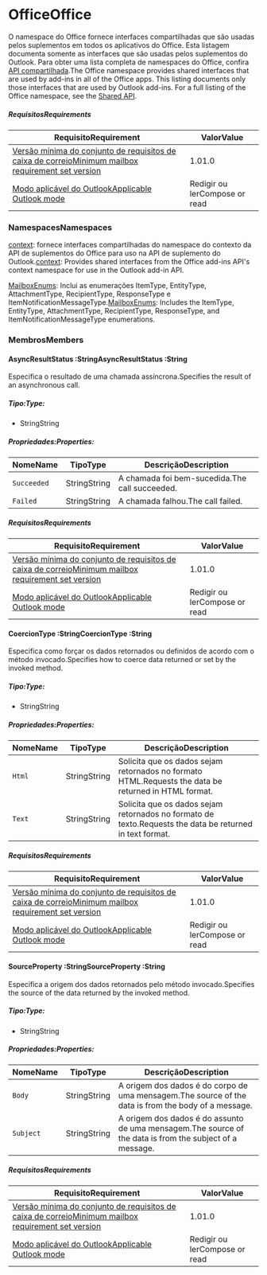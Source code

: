  

# <a name="office"></a><span data-ttu-id="1f59b-101">Office</span><span class="sxs-lookup"><span data-stu-id="1f59b-101">Office</span></span>

<span data-ttu-id="1f59b-p101">O namespace do Office fornece interfaces compartilhadas que são usadas pelos suplementos em todos os aplicativos do Office. Esta listagem documenta somente as interfaces que são usadas pelos suplementos do Outlook. Para obter uma lista completa de namespaces do Office, confira [API compartilhada](/javascript/api/office).</span><span class="sxs-lookup"><span data-stu-id="1f59b-p101">The Office namespace provides shared interfaces that are used by add-ins in all of the Office apps. This listing documents only those interfaces that are used by Outlook add-ins. For a full listing of the Office namespace, see the [Shared API](/javascript/api/office).</span></span>

##### <a name="requirements"></a><span data-ttu-id="1f59b-104">Requisitos</span><span class="sxs-lookup"><span data-stu-id="1f59b-104">Requirements</span></span>

|<span data-ttu-id="1f59b-105">Requisito</span><span class="sxs-lookup"><span data-stu-id="1f59b-105">Requirement</span></span>| <span data-ttu-id="1f59b-106">Valor</span><span class="sxs-lookup"><span data-stu-id="1f59b-106">Value</span></span>|
|---|---|
|[<span data-ttu-id="1f59b-107">Versão mínima do conjunto de requisitos de caixa de correio</span><span class="sxs-lookup"><span data-stu-id="1f59b-107">Minimum mailbox requirement set version</span></span>](/javascript/office/requirement-sets/outlook-api-requirement-sets)| <span data-ttu-id="1f59b-108">1.0</span><span class="sxs-lookup"><span data-stu-id="1f59b-108">1.0</span></span>|
|[<span data-ttu-id="1f59b-109">Modo aplicável do Outlook</span><span class="sxs-lookup"><span data-stu-id="1f59b-109">Applicable Outlook mode</span></span>](https://docs.microsoft.com/outlook/add-ins/#extension-points)| <span data-ttu-id="1f59b-110">Redigir ou ler</span><span class="sxs-lookup"><span data-stu-id="1f59b-110">Compose or read</span></span>|

### <a name="namespaces"></a><span data-ttu-id="1f59b-111">Namespaces</span><span class="sxs-lookup"><span data-stu-id="1f59b-111">Namespaces</span></span>

<span data-ttu-id="1f59b-112">[context](office.context.md): fornece interfaces compartilhadas do namespace do contexto da API de suplementos do Office para uso na API de suplemento do Outlook.</span><span class="sxs-lookup"><span data-stu-id="1f59b-112">[context](office.context.md): Provides shared interfaces from the Office add-ins API's context namespace for use in the Outlook add-in API.</span></span>

<span data-ttu-id="1f59b-113">[MailboxEnums](/javascript/api/outlook/office.mailboxenums.attachmenttype): Inclui as enumerações ItemType, EntityType, AttachmentType, RecipientType, ResponseType e ItemNotificationMessageType.</span><span class="sxs-lookup"><span data-stu-id="1f59b-113">[MailboxEnums](/javascript/api/outlook/office.mailboxenums.attachmenttype): Includes the ItemType, EntityType, AttachmentType, RecipientType, ResponseType, and ItemNotificationMessageType enumerations.</span></span>

### <a name="members"></a><span data-ttu-id="1f59b-114">Membros</span><span class="sxs-lookup"><span data-stu-id="1f59b-114">Members</span></span>

####  <a name="asyncresultstatus-string"></a><span data-ttu-id="1f59b-115">AsyncResultStatus :String</span><span class="sxs-lookup"><span data-stu-id="1f59b-115">AsyncResultStatus :String</span></span>

<span data-ttu-id="1f59b-116">Especifica o resultado de uma chamada assíncrona.</span><span class="sxs-lookup"><span data-stu-id="1f59b-116">Specifies the result of an asynchronous call.</span></span>

##### <a name="type"></a><span data-ttu-id="1f59b-117">Tipo:</span><span class="sxs-lookup"><span data-stu-id="1f59b-117">Type:</span></span>

*   <span data-ttu-id="1f59b-118">String</span><span class="sxs-lookup"><span data-stu-id="1f59b-118">String</span></span>

##### <a name="properties"></a><span data-ttu-id="1f59b-119">Propriedades:</span><span class="sxs-lookup"><span data-stu-id="1f59b-119">Properties:</span></span>

|<span data-ttu-id="1f59b-120">Nome</span><span class="sxs-lookup"><span data-stu-id="1f59b-120">Name</span></span>| <span data-ttu-id="1f59b-121">Tipo</span><span class="sxs-lookup"><span data-stu-id="1f59b-121">Type</span></span>| <span data-ttu-id="1f59b-122">Descrição</span><span class="sxs-lookup"><span data-stu-id="1f59b-122">Description</span></span>|
|---|---|---|
|`Succeeded`| <span data-ttu-id="1f59b-123">String</span><span class="sxs-lookup"><span data-stu-id="1f59b-123">String</span></span>|<span data-ttu-id="1f59b-124">A chamada foi bem-sucedida.</span><span class="sxs-lookup"><span data-stu-id="1f59b-124">The call succeeded.</span></span>|
|`Failed`| <span data-ttu-id="1f59b-125">String</span><span class="sxs-lookup"><span data-stu-id="1f59b-125">String</span></span>|<span data-ttu-id="1f59b-126">A chamada falhou.</span><span class="sxs-lookup"><span data-stu-id="1f59b-126">The call failed.</span></span>|

##### <a name="requirements"></a><span data-ttu-id="1f59b-127">Requisitos</span><span class="sxs-lookup"><span data-stu-id="1f59b-127">Requirements</span></span>

|<span data-ttu-id="1f59b-128">Requisito</span><span class="sxs-lookup"><span data-stu-id="1f59b-128">Requirement</span></span>| <span data-ttu-id="1f59b-129">Valor</span><span class="sxs-lookup"><span data-stu-id="1f59b-129">Value</span></span>|
|---|---|
|[<span data-ttu-id="1f59b-130">Versão mínima do conjunto de requisitos de caixa de correio</span><span class="sxs-lookup"><span data-stu-id="1f59b-130">Minimum mailbox requirement set version</span></span>](/javascript/office/requirement-sets/outlook-api-requirement-sets)| <span data-ttu-id="1f59b-131">1.0</span><span class="sxs-lookup"><span data-stu-id="1f59b-131">1.0</span></span>|
|[<span data-ttu-id="1f59b-132">Modo aplicável do Outlook</span><span class="sxs-lookup"><span data-stu-id="1f59b-132">Applicable Outlook mode</span></span>](https://docs.microsoft.com/outlook/add-ins/#extension-points)| <span data-ttu-id="1f59b-133">Redigir ou ler</span><span class="sxs-lookup"><span data-stu-id="1f59b-133">Compose or read</span></span>|
####  <a name="coerciontype-string"></a><span data-ttu-id="1f59b-134">CoercionType :String</span><span class="sxs-lookup"><span data-stu-id="1f59b-134">CoercionType :String</span></span>

<span data-ttu-id="1f59b-135">Especifica como forçar os dados retornados ou definidos de acordo com o método invocado.</span><span class="sxs-lookup"><span data-stu-id="1f59b-135">Specifies how to coerce data returned or set by the invoked method.</span></span>

##### <a name="type"></a><span data-ttu-id="1f59b-136">Tipo:</span><span class="sxs-lookup"><span data-stu-id="1f59b-136">Type:</span></span>

*   <span data-ttu-id="1f59b-137">String</span><span class="sxs-lookup"><span data-stu-id="1f59b-137">String</span></span>

##### <a name="properties"></a><span data-ttu-id="1f59b-138">Propriedades:</span><span class="sxs-lookup"><span data-stu-id="1f59b-138">Properties:</span></span>

|<span data-ttu-id="1f59b-139">Nome</span><span class="sxs-lookup"><span data-stu-id="1f59b-139">Name</span></span>| <span data-ttu-id="1f59b-140">Tipo</span><span class="sxs-lookup"><span data-stu-id="1f59b-140">Type</span></span>| <span data-ttu-id="1f59b-141">Descrição</span><span class="sxs-lookup"><span data-stu-id="1f59b-141">Description</span></span>|
|---|---|---|
|`Html`| <span data-ttu-id="1f59b-142">String</span><span class="sxs-lookup"><span data-stu-id="1f59b-142">String</span></span>|<span data-ttu-id="1f59b-143">Solicita que os dados sejam retornados no formato HTML.</span><span class="sxs-lookup"><span data-stu-id="1f59b-143">Requests the data be returned in HTML format.</span></span>|
|`Text`| <span data-ttu-id="1f59b-144">String</span><span class="sxs-lookup"><span data-stu-id="1f59b-144">String</span></span>|<span data-ttu-id="1f59b-145">Solicita que os dados sejam retornados no formato de texto.</span><span class="sxs-lookup"><span data-stu-id="1f59b-145">Requests the data be returned in text format.</span></span>|

##### <a name="requirements"></a><span data-ttu-id="1f59b-146">Requisitos</span><span class="sxs-lookup"><span data-stu-id="1f59b-146">Requirements</span></span>

|<span data-ttu-id="1f59b-147">Requisito</span><span class="sxs-lookup"><span data-stu-id="1f59b-147">Requirement</span></span>| <span data-ttu-id="1f59b-148">Valor</span><span class="sxs-lookup"><span data-stu-id="1f59b-148">Value</span></span>|
|---|---|
|[<span data-ttu-id="1f59b-149">Versão mínima do conjunto de requisitos de caixa de correio</span><span class="sxs-lookup"><span data-stu-id="1f59b-149">Minimum mailbox requirement set version</span></span>](/javascript/office/requirement-sets/outlook-api-requirement-sets)| <span data-ttu-id="1f59b-150">1.0</span><span class="sxs-lookup"><span data-stu-id="1f59b-150">1.0</span></span>|
|[<span data-ttu-id="1f59b-151">Modo aplicável do Outlook</span><span class="sxs-lookup"><span data-stu-id="1f59b-151">Applicable Outlook mode</span></span>](https://docs.microsoft.com/outlook/add-ins/#extension-points)| <span data-ttu-id="1f59b-152">Redigir ou ler</span><span class="sxs-lookup"><span data-stu-id="1f59b-152">Compose or read</span></span>|
####  <a name="sourceproperty-string"></a><span data-ttu-id="1f59b-153">SourceProperty :String</span><span class="sxs-lookup"><span data-stu-id="1f59b-153">SourceProperty :String</span></span>

<span data-ttu-id="1f59b-154">Especifica a origem dos dados retornados pelo método invocado.</span><span class="sxs-lookup"><span data-stu-id="1f59b-154">Specifies the source of the data returned by the invoked method.</span></span>

##### <a name="type"></a><span data-ttu-id="1f59b-155">Tipo:</span><span class="sxs-lookup"><span data-stu-id="1f59b-155">Type:</span></span>

*   <span data-ttu-id="1f59b-156">String</span><span class="sxs-lookup"><span data-stu-id="1f59b-156">String</span></span>

##### <a name="properties"></a><span data-ttu-id="1f59b-157">Propriedades:</span><span class="sxs-lookup"><span data-stu-id="1f59b-157">Properties:</span></span>

|<span data-ttu-id="1f59b-158">Nome</span><span class="sxs-lookup"><span data-stu-id="1f59b-158">Name</span></span>| <span data-ttu-id="1f59b-159">Tipo</span><span class="sxs-lookup"><span data-stu-id="1f59b-159">Type</span></span>| <span data-ttu-id="1f59b-160">Descrição</span><span class="sxs-lookup"><span data-stu-id="1f59b-160">Description</span></span>|
|---|---|---|
|`Body`| <span data-ttu-id="1f59b-161">String</span><span class="sxs-lookup"><span data-stu-id="1f59b-161">String</span></span>|<span data-ttu-id="1f59b-162">A origem dos dados é do corpo de uma mensagem.</span><span class="sxs-lookup"><span data-stu-id="1f59b-162">The source of the data is from the body of a message.</span></span>|
|`Subject`| <span data-ttu-id="1f59b-163">String</span><span class="sxs-lookup"><span data-stu-id="1f59b-163">String</span></span>|<span data-ttu-id="1f59b-164">A origem dos dados é do assunto de uma mensagem.</span><span class="sxs-lookup"><span data-stu-id="1f59b-164">The source of the data is from the subject of a message.</span></span>|

##### <a name="requirements"></a><span data-ttu-id="1f59b-165">Requisitos</span><span class="sxs-lookup"><span data-stu-id="1f59b-165">Requirements</span></span>

|<span data-ttu-id="1f59b-166">Requisito</span><span class="sxs-lookup"><span data-stu-id="1f59b-166">Requirement</span></span>| <span data-ttu-id="1f59b-167">Valor</span><span class="sxs-lookup"><span data-stu-id="1f59b-167">Value</span></span>|
|---|---|
|[<span data-ttu-id="1f59b-168">Versão mínima do conjunto de requisitos de caixa de correio</span><span class="sxs-lookup"><span data-stu-id="1f59b-168">Minimum mailbox requirement set version</span></span>](/javascript/office/requirement-sets/outlook-api-requirement-sets)| <span data-ttu-id="1f59b-169">1.0</span><span class="sxs-lookup"><span data-stu-id="1f59b-169">1.0</span></span>|
|[<span data-ttu-id="1f59b-170">Modo aplicável do Outlook</span><span class="sxs-lookup"><span data-stu-id="1f59b-170">Applicable Outlook mode</span></span>](https://docs.microsoft.com/outlook/add-ins/#extension-points)| <span data-ttu-id="1f59b-171">Redigir ou ler</span><span class="sxs-lookup"><span data-stu-id="1f59b-171">Compose or read</span></span>|